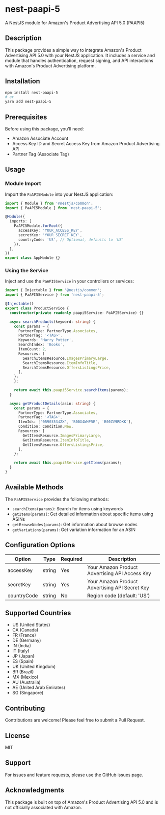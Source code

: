 # nest-paapi-5
A NestJS module for Amazon's Product Advertising API 5.0 (PAAPI5)

## Description
This package provides a simple way to integrate Amazon's Product Advertising API 5.0 with your NestJS application. It includes a service and module that handles authentication, request signing, and API interactions with Amazon's Product Advertising platform.

## Installation

```bash
npm install nest-paapi-5
# or
yarn add nest-paapi-5
```

## Prerequisites
Before using this package, you'll need:
- Amazon Associate Account
- Access Key ID and Secret Access Key from Amazon Product Advertising API
- Partner Tag (Associate Tag)

## Usage

### Module Import
Import the `PaAPI5Module` into your NestJS application:

```typescript
import { Module } from '@nestjs/common';
import { PaAPI5Module } from 'nest-paapi-5';

@Module({
  imports: [
    PaAPI5Module.forRoot({
      accessKey: 'YOUR_ACCESS_KEY',
      secretKey: 'YOUR_SECRET_KEY',
      countryCode: 'US', // Optional, defaults to 'US'
    }),
  ],
})
export class AppModule {}
```

### Using the Service
Inject and use the `PaAPI5Service` in your controllers or services:

```typescript
import { Injectable } from '@nestjs/common';
import { PaAPI5Service } from 'nest-paapi-5';

@Injectable()
export class ProductService {
  constructor(private readonly paapi5Service: PaAPI5Service) {}

  async searchProducts(keyword: string) {
    const params = {
      PartnerType: PartnerType.Associates,
      PartnerTag: '<TAG>',
      Keywords: 'Harry Potter',
      SearchIndex: 'Books',
      ItemCount: 2,
      Resources: [
        SearchItemsResource.ImagesPrimaryLarge,
        SearchItemsResource.ItemInfoTitle,
        SearchItemsResource.OffersListingsPrice,
      ],
    };
    };

    return await this.paapi5Service.searchItems(params);
  }

  async getProductDetails(asin: string) {
    const params = {
      PartnerType: PartnerType.Associates,
      PartnerTag: '<TAG>',
      ItemIds: ['059035342X', 'B00X4WHP5E', 'B00ZV9RDKK'],
      Condition: Condition.New,
      Resources: [
        GetItemsResource.ImagesPrimaryLarge,
        GetItemsResource.ItemInfoTitle,
        GetItemsResource.OffersListingsPrice,
      ],
    };

    return await this.paapi5Service.getItems(params);
  }
}
```

## Available Methods

The `PaAPI5Service` provides the following methods:

- `searchItems(params)`: Search for items using keywords
- `getItems(params)`: Get detailed information about specific items using ASINs
- `getBrowseNodes(params)`: Get information about browse nodes
- `getVariations(params)`: Get variation information for an ASIN

## Configuration Options

| Option | Type | Required | Description |
|--------|------|----------|-------------|
| accessKey | string | Yes | Your Amazon Product Advertising API Access Key |
| secretKey | string | Yes | Your Amazon Product Advertising API Secret Key |
| countryCode | string | No | Region code (default: 'US') |

## Supported Countries

- US (United States)
- CA (Canada)
- FR (France)
- DE (Germany)
- IN (India)
- IT (Italy)
- JP (Japan)
- ES (Spain)
- UK (United Kingdom)
- BR (Brazil)
- MX (Mexico)
- AU (Australia)
- AE (United Arab Emirates)
- SG (Singapore)


## Contributing
Contributions are welcome! Please feel free to submit a Pull Request.

## License
MIT

## Support
For issues and feature requests, please use the GitHub issues page.

## Acknowledgments
This package is built on top of Amazon's Product Advertising API 5.0 and is not officially associated with Amazon.